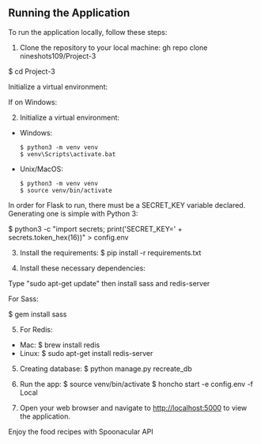 ## Running the Application

To run the application locally, follow these steps:

1. Clone the repository to your local machine:
gh repo clone nineshots109/Project-3

$ cd Project-3

Initialize a virtual environment:

If on Windows:


2. Initialize a virtual environment:
- Windows:
  ```
  $ python3 -m venv venv
  $ venv\Scripts\activate.bat
  ```
- Unix/MacOS:
  ```
  $ python3 -m venv venv
  $ source venv/bin/activate
  ```
  

In order for Flask to run, there must be a SECRET_KEY variable declared. Generating one is simple with Python 3:

$ python3 -c "import secrets; print('SECRET_KEY=' + secrets.token_hex(16))" > config.env


3. Install the requirements:
$ pip install -r requirements.txt


4. Install these necessary dependencies:

Type "sudo apt-get update" then install sass and redis-server

For Sass:

  $ gem install sass

5. For Redis:
  - Mac: $ brew install redis
  - Linux: $ sudo apt-get install redis-server
  

5. Creating database:
$ python manage.py recreate_db

6. Run the app:
$ source venv/bin/activate
$ honcho start -e config.env -f Local


7. Open your web browser and navigate to [http://localhost:5000](http://localhost:5000) to view the application.

Enjoy the food recipes with Spoonacular API
